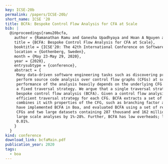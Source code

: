 ```yaml
---
key: ICSE-20b
permalink: /papers/ICSE-20b/
short_name: ICSE '20
title: BCFA: Bespoke Control Flow Analysis for CFA at Scale
bib: |
  @inproceedings{ramu20bcfa,
    author = {Ramanathan Ramu and Ganesha Upadhyaya and Hoan A Nguyen and Hridesh Rajan},
    title = {BCFA: Bespoke Control Flow Analysis for CFA at Scale},
    booktitle = {ICSE'20: The 42th International Conference on Software Engineering},
    location = {Gothenberg, Sweden},
    month = {May 23-May 29, 2020},
    year = {2020},
    entrysubtype = {conference},
    abstract = {
     Many data-driven software engineering tasks such as discovering programming patterns, mining API specifications, etc.,
     perform source code analysis over control flow graphs (CFGs) at scale. Analyzing millions of CFGs can be expensive and
     performance of the analysis heavily depends on the underlying CFG traversal strategy. State-of-the-art analysis frameworks use
     a fixed traversal strategy. We argue that a single traversal strategy does not fit all kinds of analyses and CFGs and propose
     bespoke control flow analysis (BCFA). Given a control flow analysis (CFA) and a large number of CFGs, BCFA selects the most
     efficient traversal strategy for each CFG. BCFA extracts a set of properties of the CFA by analyzing the code of the CFA and
     combines it with properties of the CFG, such as branching factor and cyclicity, for selecting the optimal traversal strategy. We
     have implemented BCFA in Boa, and evaluated BCFA using a set of representative static analyses that mainly involve traversing
     CFGs and two large datasets containing 287 thousand and 162 million CFGs. Our results show that BCFA can speedup the
     large scale analyses by 1%-28%. Further, BCFA has low overheads; less than 0.2%, and low misprediction rate; less than
     0.01%.
    }
  }
kind: conference
download_link: bcfaMain.pdf
publication_year: 2020
tags:
  - boa
---
```

